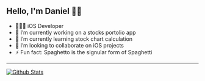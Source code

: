## Hello, I'm Daniel 👋🏼

- 👨🏼‍💻 iOS Developer
- 🔭 I’m currently working on a stocks portolio app
- 🌱 I’m currently learning stock chart calculation 
- 👯 I’m looking to collaborate on iOS projects
- ⚡️ Fun fact: Spaghetto is the signular form of Spaghetti

---

[![Github Stats](https://github-readme-stats.vercel.app/api?username=hebrasco&count_private=true&show_icons=true)](https://github.com/anuraghazra/github-readme-stats)

<!--

---

[![Top Languages](https://github-readme-stats.vercel.app/api/top-langs/?username=hebrasco)](https://github.com/anuraghazra/github-readme-stats)
-->

<!--
**Hebrasco/Hebrasco** is a ✨ _special_ ✨ repository because its `README.md` (this file) appears on your GitHub profile.

Here are some ideas to get you started:

- 🔭 I’m currently working on ...
- 🌱 I’m currently learning ...
- 👯 I’m looking to collaborate on ...
- 🤔 I’m looking for help with ...
- 💬 Ask me about ...
- 📫 How to reach me: ...
- 😄 Pronouns: ...
- ⚡ Fun fact: ...
-->
